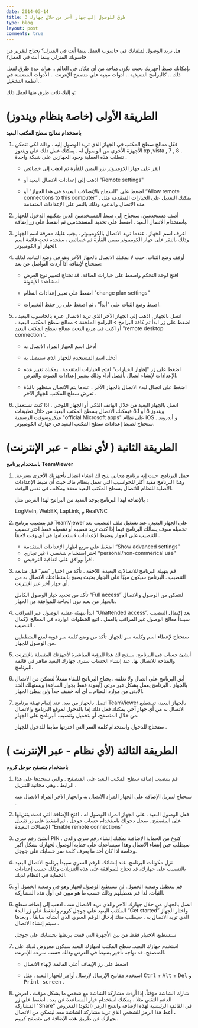 ```yaml
---
date: 2014-03-14
title: 3 طرق للوصول إلى جهاز آخر من خلال جهازك
type: blog
layout: post
comments: true
---
```



هل تريد الوصول لملفاتك في حاسوب العمل بينما أنت في المنزل؟ تحتاج لتقرير من حاسوبك المنزلي بينما أنت في العمل؟ 

بإمكانك ضبط أجهزتك بحيث تكون متاحة من أي مكان في العالم .. هناك عدة طرق لفعل ذلك .. كالبرامج التنفيذية .. أدوات مبنية على متصفح الإنترنت .. الأدوات المضمنة في أنظمة التشغيل..

و إليك ثلاث طرق منها لعمل ذلك:

# الطريقة الأولى (خاصة بنظام ويندوز)

**باستخدام معالج سطح المكتب البعيد**

1. فعّل معالج سطح المكتب في الجهاز الذي تريد الوصول إليه . وذلك لكي تتمكن الأجهزة الأخرى من الوصول له . يمكنك عمل ذلك على ويندوز xp ,vista , 7 , 8 . تتطلب هذه العملية وجود الجهازين على شبكة واحدة .

    * انقر على جهاز الكومبيوتر بزر اليمين للفأرة ثم اذهب إلى خصائص

    * اذهب إلى إعدادات الاتصال البعيد أو "Remote settings"

    * اضغط على "السماح بالإتصالات البعيدة في هذا الجهاز" أو “Allow remote connections to this computer” . يمكنك التعديل على الخيارات المتقدمة مثل مدة الاتصال والدعوة وذلك بالنقر على الإعدادات المتقدمة 

2. أضف مستخدمين. ستحتاج إلى ضبط المستخدمين الذين يمكنهم الدخول للجهاز باستخدام الاتصال البعيد . اضغط على تحديد المستخدمين ثم اضغط على زر إضافة.

3. اعرف اسم الجهاز . عندما تريد الاتصال بالكومبيوتر ، يجب عليك معرفة اسم الجهاز وذلك بالنقر على جهاز الكومبيوتر بيمين الفأرة ثم خصائص ، ستجده تحت قائمة اسم الجهاز أو الكومبيوتر.

4. أوقف وضع الثبات. حيث لا يمكنك الاتصال بالجهاز الآخر وهو في وضع الثبات. لذلك ستحتاج لإيقافه اذا أردت التواصل عن بعد:

    * افتح لوحة التحكم واضغط على خيارات الطاقة. قد تحتاج لتغيير نوع العرض لمشاهدة الأيقونة

    * اضغط على تغيير إعدادات النظام "change plan settings" 

    * اضبط وضع الثبات على "أبداً" . ثم اضغط على زر حفظ التغييرات.

5.  اتصل بالجهاز . اذهب إلى الجهاز الآخر الذي تريد الاتصال عبره بالحاسوب البعيد ، اضغط على زر ابدأ ثم كافة البرامج > البرامج الملحقة > معالج سطح المكتب البعيد . أو اكتب في مربع البحث معالج سطح المكتب البعيد "remote desktop connection".

    * أدخل اسم الجهاز المراد الاتصال به

    * أدخل اسم المستخدم للجهاز الذي ستتصل به 

    * اضغط على زر "إظهار الخيارات" لفتح الخيارات المتقدمة . يمكنك تغيير هذه الإعدادات لإنشاء اتصال بأفضل أداء وذلك بتغيير إعدادات الصوت والعرض.

    * اضغط على اتصال لبدء الاتصال بالجهاز الآخر . عندما يتم الاتصال ستظهر نافذة تعرض سطح المكتب للجهاز الآخر .

6. اتصل بالجهاز البعيد من خلال الهاتف الذكي أو الجهاز اللوحي . اذا كنت تستعمل ويندوز 8 أو 8.1 فيمكنك الاتصال بسطح المكتب البعيد من خلال تطبيقات ميكروسوفت الرسمية "official Microsoft apps" على نظام iOS و أندرويد . ستحتاج لضبط إعدادات سطح المكتب البعيد في جهازك الكومبيوتر.


# الطريقة الثانية ( ﻷي نظام - عبر الإنترنت)

**باستخدام برنامج TeamViewer**

1. حمل البرنامج. حيث إنه برنامج مجاني يتيح لك انشاء اتصال بأجهزتك الأخرى بسرعة. وهذا البرنامج مفيد أكثر للحواسيب التي تعمل بنظام ماك حيث أن ضبط الإعدادات الأصلية للنظام للاتصال بسطح المكتب البعيد معقد ومكلف في نفس الوقت.

     بالإضافة لهذا البرنامج يوجد العديد من البرامج لهذا الغرض مثل :

    LogMeIn, WebEX, LapLink,  و RealVNC

2. قم بتنصيب برنامج TeamViewer على الجهاز البعيد . عند تشغيل ملف التنصيب بعد تحميله سوف يسألك البرنامج فيما إذا كنت تريد تنصيبه أو تشغيله فقط اختر تنصيب للتنصيب على الجهاز وضبط الإعدادات لاستخدامها في أي وقت لاحقاً .

    * اضغط على مربع اظهار الإعدادات المتقدمة  “Show advanced settings” 
    * اختر استخدام شخصي / غير تجاري “personal/non-commerical use”
    * اقرأ ووافق على اتفاقية الترخيص.


3. قم بتهيئة البرنامج للاتصالات البعيدة اللاحقة . تأكد من اختيار "نعم" قبل متابعة التنصيب . البرنامج سيكون مهيّأ على الجهاز بحيث يصبح باستطاعتك الاتصال به من أي جهاز آخر عبر الإنترنت.

    تأكد من تحديد خيار الوصول الكامل “Full access” لتتمكن من الوصول والاتصال بالجهاز من بعيد دون الحاجة للموافقة من الجهاز.

4. ابدأ بتهيئة عملية الوصول غير المراقب “Unattended access”. بعد إكتمال التنصيب سيبدأ معالج الوصول غير المراقب بالعمل . اتبع الخطوات الواردة في المعالج لإكمال التنصيب .

    ستحتاج لإعطاء اسم وكلمة سر للجهاز. تأكد من وضع كلمة سر قوية لمنع المتطفلين من الوصول للجهاز.

5. أنشئ حساب في البرنامج. سيتيح لك هذا للرؤية المباشرة ﻷجهزتك المتصلة بالإنترنت والمتاحة للاتصال بها. عند إنشاء الحساب سترى جهازك البعيد ظاهر في قائمة البرنامج.

6. أبق البرنامج على اتصال ولا تغلقه . يحتاج البرنامج للبقاء مفعلاً لتتمكن من الاتصال بالجهاز . البرنامج يعمل بشكل غير مرئي (أيقونة فقط بجوار الساعة) ويستهلك الحد الأدنى من موارد النظام .. أي أنه خفيف جداً ولن يبطئ الجهاز.

7. اتصل بالجهاز من بعد. عند إتمام تهيئة برنامج TeamViewer بالجهاز البعيد، تستطيع الاتصال به من أي جهاز آخر. يمكنك فعل ذلك إما بالدخول لموقع البرنامج والاتصال من خلال المتصفح، أو بتحميل وتنصيب البرنامج على الجهاز.

    ستحتاج للدخول واستخدام كلمة السر التي اخترتها سابقا للدخول للجهاز .

# الطريقة الثالثة (ﻷي نظام - عبر الإنترنت )

**باستخدام متصفح جوجل كروم**

1. قم بتنصيب إضافة سطح المكتب البعيد على المتصفح . والتي ستجدها على هذا الرابط . وهي مجانية للتنزيل . 

    ستحتاج لتنزيل الإضافة على الجهاز المراد الاتصال به والجهاز الآخر المراد الاتصال منه .

2. فعل الوصول البعيد . على الجهاز المراد الوصول له ، افتح الإضافة التي قمت بتنزيلها على المتصفح . سجل دخولك باستخدام حساب جوجل ، ثم  اضغط على زر تفعيل الإتصالات البعيدة “Enable remote connections”

3. أنشئ رقم سري PIN . كنوع من الحماية الإضافية يمكنك إنشاء رقم سري والذي سيطلب حين إنشاء الاتصال وهذا سيساعدك على حماية الوصول لجهازك بشكل أكبر وخاصة اذا كان أحد ما يعرف كلمة سر حسابك على جوجل.

4. نزل مكونات البرنامج. عند إنشائك للرقم السري سيبدأ برنامج الاتصال البعيد بالتنصيب على جهازك، قد تحتاج للموافقة على هذه التنزيلات وذلك حسب إعدادات الحماية في النظام لديك.

5. قم بتعطيل وضعية الخمول. لن تستطيع الوصول لجهاز وهو في وضعية الخمول أو الثبات. لذا قم بتعطيلهم وذلك حسب ما هو مبين في أول هذه المشاركة.

6. اتصل بالجهاز. من خلال جهازك الآخر والذي تريد الاتصال منه . اذهب إلى إضافة سطح المكتب البعيد على جوجل كروم واضغط على زر البدء “Get started” واختار الجهاز الذي تريد الاتصال به . سيطلب منك إدخال الرقم السري الذي أنشأته سابقاً ، وبعدها سيتم إنشاء الاتصال .

    ستسطيع الاختيار فقط من بين الأجهزة التي قمت بربطها بحسابك على جوجل

7. استخدم جهازك البعيد. سطح المكتب لجهازك البعيد سيكون معروض لديك على المتصفح، قد تواجه تأخير بسيط في العرض وذلك حسب سرعة الإنترنت.

    * اضغط على رز الإيقاف أعلى القائمة لإنهاء الاتصال

    * استخدم مفاتيح الإرسال لإرسال أوامر للجهاز البعيد . مثل <kbd>Ctrl</kbd> + <kbd>Alt</kbd> + <kbd>Del</kbd> و <kbd>Print screen</kbd>  .

8.  شارك الشاشة مؤقتاً. إذا أردت مشاركة الشاشة مع شخص ما بشكل مؤقت ، لغرض الدعم التقني مثلا ، يمكنك استخدام خيار المساعدة عن بعد . اضغط على زر المشاركة "Share" في القائمة الرئيسية لهذه الإضافة وانسخ الرمز (الكود) المعروض ، أعط هذا الرمز للشخص الذي تريد مشاركة الشاشة معه ليتمكن من الاتصال بجهازك عن طريق هذه الإضافة في متصفح كروم.


